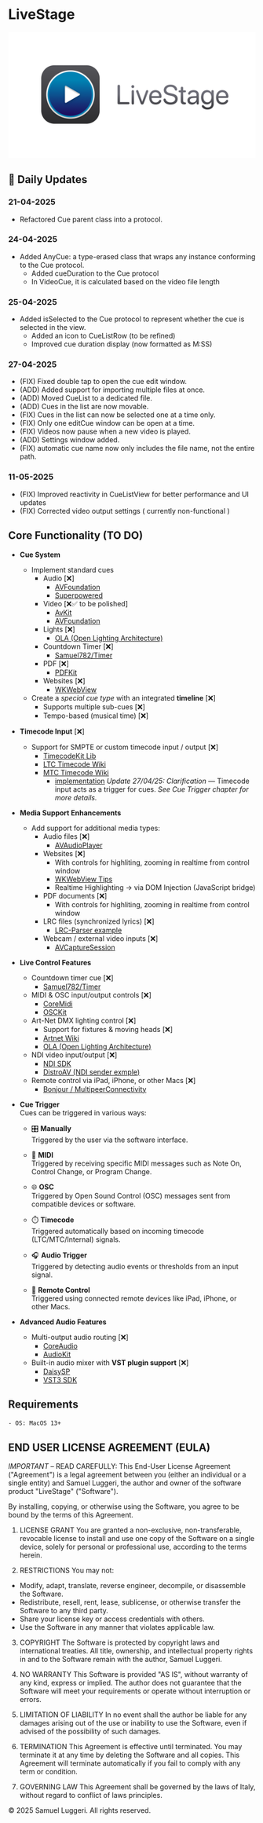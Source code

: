# LiveStage 

![Banner](Media/Banner.png)

## 📝 Daily Updates

### 21-04-2025
  - Refactored Cue parent class into a protocol.
### 24-04-2025
  - Added AnyCue: a type-erased class that wraps any instance conforming to the Cue protocol.
	-	Added cueDuration to the Cue protocol
	  -	In VideoCue, it is calculated based on the video file length
### 25-04-2025
  - Added isSelected to the Cue protocol to represent whether the cue is selected in the view.
 	-	Added an icon to CueListRow (to be refined)
	-	Improved cue duration display (now formatted as M:SS)
### 27-04-2025
  - (FIX) Fixed double tap to open the cue edit window.
  - (ADD) Added support for importing multiple files at once.
  - (ADD) Moved CueList to a dedicated file.
  - (ADD) Cues in the list are now movable.
  - (FIX) Cues in the list can now be selected one at a time only.
  - (FIX) Only one editCue window can be open at a time.
  - (FIX) Videos now pause when a new video is played.
  - (ADD) Settings window added.
  - (FIX) automatic cue name now only includes the file name, not the entire path.

### 11-05-2025
- (FIX) Improved reactivity in CueListView for better performance and UI updates
- (FIX) Corrected video output settings ( currently non-functional )


## Core Functionality (TO DO)
- **Cue System**
  - Implement standard cues
    - Audio [❌]
      - [AVFoundation](https://developer.apple.com/documentation/avfoundation)
      - [Superpowered](https://superpowered.com)
    - Video [❌✅ to be polished]
      - [AvKit](https://developer.apple.com/documentation/avkit)
      - [AVFoundation](https://developer.apple.com/documentation/avfoundation)
    - Lights [❌]
      - [OLA (Open Lighting Architecture)](https://www.openlighting.org)
    - Countdown Timer [❌]
      - [Samuel782/Timer](https://github.com/Samuel782/timer)
    - PDF  [❌]
      - [PDFKit](https://developer.apple.com/documentation/pdfkit)
    - Websites [❌]
      - [WKWebView](https://developer.apple.com/documentation/webkit/wkwebview)
  - Create a *special cue type* with an integrated **timeline**  [❌]
    - Supports multiple sub-cues [❌]
    - Tempo-based (musical time) [❌]

- **Timecode Input**  [❌]
  - Support for SMPTE or custom timecode input / output [❌]
    - [TimecodeKit Lib](https://github.com/orchetect/TimecodeKit)
    - [LTC Timecode Wiki](https://en.wikipedia.org/wiki/Linear_timecode)
    - [MTC Timecode Wiki](https://en.wikipedia.org/wiki/MIDI_timecode)
      - [implementation](https://github.com/Figure53/TimecodeDisplay/tree/master)
  *Update 27/04/25: Clarification* — Timecode input acts as a trigger for cues. _See Cue Trigger chapter for more details._

- **Media Support Enhancements**  
  - Add support for additional media types:  
    - Audio files  [❌]
      - [AVAudioPlayer](https://developer.apple.com/documentation/avfaudio/avaudioplayer)
    - Websites [❌]
        - With controls for highliting, zooming in realtime from control window
        - [WKWebView Tips](https://nshipster.com/wkwebview/)
        - Realtime Highlighting → via DOM Injection (JavaScript bridge)
    - PDF documents  [❌]
        - With controls for highliting, zooming in realtime from control window 
    - LRC files (synchronized lyrics)  [❌]
      - [LRC-Parser example](https://github.com/anhthii/lrc-parser)
    - Webcam / external video inputs [❌]
      - [AVCaptureSession](https://developer.apple.com/documentation/avfoundation/avcapturesession)

- **Live Control Features**  
  - Countdown timer cue  [❌]
    - [Samuel782/Timer](https://github.com/Samuel782/timer)
  - MIDI & OSC input/output controls  [❌]
    - [CoreMidi](https://developer.apple.com/documentation/coremidi/)
    - [OSCKit](https://github.com/orchetect/OSCKit)
  - Art-Net DMX lighting control  [❌]
    - Support for fixtures & moving heads  [❌]
    - [Artnet Wiki](https://en.wikipedia.org/wiki/Art-Net)
    - [OLA (Open Lighting Architecture)](https://www.openlighting.org)
  - NDI video input/output  [❌]
    - [NDI SDK](https://ndi.video/for-developers/ndi-sdk/)
    - [DistroAV (NDI sender exmple)](https://github.com/DistroAV/DistroAV)
  - Remote control via iPad, iPhone, or other Macs [❌]
    - [Bonjour / MultipeerConnectivity](https://developer.apple.com/documentation/multipeerconnectivity)

- **Cue Trigger**  
  Cues can be triggered in various ways:
  
  - 🎛️ **Manually**  
    Triggered by the user via the software interface.

  - 🎹 **MIDI**  
    Triggered by receiving specific MIDI messages such as Note On, Control Change, or Program Change.

  - 🌐 **OSC**  
    Triggered by Open Sound Control (OSC) messages sent from compatible devices or software.

  - ⏱️ **Timecode**  
    Triggered automatically based on incoming timecode (LTC/MTC/Internal) signals.

  - 🎧 **Audio Trigger**  
    Triggered by detecting audio events or thresholds from an input signal.

  - 🍏 **Remote Control**  
    Triggered using connected remote devices like iPad, iPhone, or other Macs.

- **Advanced Audio Features**  
  - Multi-output audio routing  [❌]
    - [CoreAudio](https://developer.apple.com/documentation/coreaudio)
    - [AudioKit](https://www.audiokit.io)
  - Built-in audio mixer with **VST plugin support** [❌]
    - [DaisySP](https://github.com/electro-smith/DaisySP)
    - [VST3 SDK](https://www.steinberg.net/developers/)

## Requirements 
    - OS: MacOS 13+


## END USER LICENSE AGREEMENT (EULA)

*IMPORTANT* – READ CAREFULLY: This End-User License Agreement ("Agreement") is a legal agreement between you (either an individual or a single entity) and Samuel Luggeri, the author and owner of the software product "LiveStage" ("Software").

By installing, copying, or otherwise using the Software, you agree to be bound by the terms of this Agreement.

1. LICENSE GRANT
You are granted a non-exclusive, non-transferable, revocable license to install and use one copy of the Software on a single device, solely for personal or professional use, according to the terms herein.

2. RESTRICTIONS
You may not:
- Modify, adapt, translate, reverse engineer, decompile, or disassemble the Software.
- Redistribute, resell, rent, lease, sublicense, or otherwise transfer the Software to any third party.
- Share your license key or access credentials with others.
- Use the Software in any manner that violates applicable law.

3. COPYRIGHT
The Software is protected by copyright laws and international treaties. All title, ownership, and intellectual property rights in and to the Software remain with the author, Samuel Luggeri.

4. NO WARRANTY
This Software is provided "AS IS", without warranty of any kind, express or implied. The author does not guarantee that the Software will meet your requirements or operate without interruption or errors.

5. LIMITATION OF LIABILITY
In no event shall the author be liable for any damages arising out of the use or inability to use the Software, even if advised of the possibility of such damages.

6. TERMINATION
This Agreement is effective until terminated. You may terminate it at any time by deleting the Software and all copies. This Agreement will terminate automatically if you fail to comply with any term or condition.

7. GOVERNING LAW
This Agreement shall be governed by the laws of Italy, without regard to conflict of laws principles.

© 2025 Samuel Luggeri. All rights reserved.
